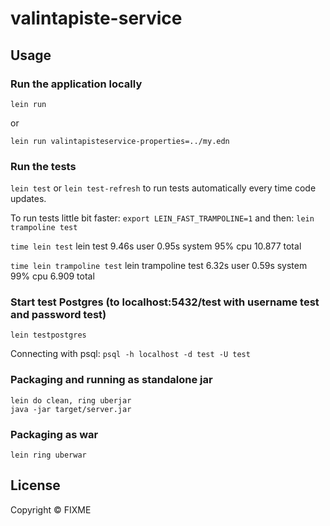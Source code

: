 # valintapiste-service

## Usage

### Run the application locally

`lein run`

or

`lein run valintapisteservice-properties=../my.edn`

### Run the tests

`lein test` or `lein test-refresh` to run tests automatically every time code updates.

To run tests little bit faster:
`export LEIN_FAST_TRAMPOLINE=1`
and then:
`lein trampoline test`

`time lein test`
lein test             9.46s user 0.95s system 95% cpu 10.877 total

`time lein trampoline test`
lein trampoline test  6.32s user 0.59s system 99% cpu 6.909 total

### Start test Postgres (to localhost:5432/test with username test and password test)

`lein testpostgres`

Connecting with psql:
`psql -h localhost -d test -U test`

### Packaging and running as standalone jar

```
lein do clean, ring uberjar
java -jar target/server.jar
```

### Packaging as war

`lein ring uberwar`

## License

Copyright ©  FIXME
